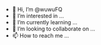 - 👋 Hi, I’m @wuwuFQ
- 👀 I’m interested in ...
- 🌱 I’m currently learning ...
- 💞️ I’m looking to collaborate on ...
- 📫 How to reach me ...

<!---
wuwuFQ/wuwuFQ is a ✨ special ✨ repository because its `README.md` (this file) appears on your GitHub profile.
You can click the Preview link to take a look at your changes.
--->
